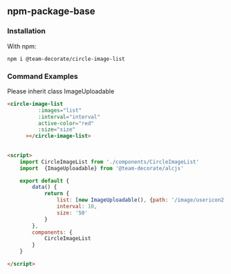 
## npm-package-base

### Installation

With npm:

    npm i @team-decorate/circle-image-list
    
### Command Examples

Please inherit class ImageUploadable

```html
<circle-image-list
          :images="list"
          :interval="interval"
          active-color="red"
          :size="size"
      ></circle-image-list>
      
      
<script>
    import CircleImageList from './components/CircleImageList'
    import  {ImageUploadable} from '@team-decorate/alcjs'

    export default {
        data() {
            return {
                list: [new ImageUploadable(), {path: '/image/usericon2.jpg'}],
                interval: 10,
                size: '50'
            }
        },
        components: {
            CircleImageList
        }
    }

</script>

``` 
